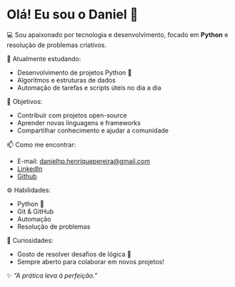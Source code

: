 # Olá! Eu sou o Daniel 👋

💻 Sou apaixonado por tecnologia e desenvolvimento, focado em **Python** e resolução de problemas criativos.

🎯 Atualmente estudando:
- Desenvolvimento de projetos Python 🐍
- Algoritmos e estruturas de dados
- Automação de tarefas e scripts úteis no dia a dia

🚀 Objetivos:
- Contribuir com projetos open-source
- Aprender novas linguagens e frameworks
- Compartilhar conhecimento e ajudar a comunidade

📫 Como me encontrar:
- E-mail: danielhp.henriquepereira@gmail.com
- [LinkedIn](https://www.linkedin.com/in/danielhenriquep/)
- [Github](https://github.com/danlhp)

⚙️ Habilidades:
- Python 🐍
- Git & GitHub
- Automação
- Resolução de problemas

🧩 Curiosidades:
- Gosto de resolver desafios de lógica 🧠
- Sempre aberto para colaborar em novos projetos!

✨ *“A prática leva à perfeição.”*
